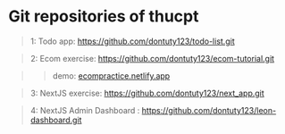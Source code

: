 # Git repositories of thucpt 

> 1: Todo app: https://github.com/dontuty123/todo-list.git

> 2: Ecom exercise: https://github.com/dontuty123/ecom-tutorial.git

>> demo: [ecompractice.netlify.app](https://ecompractice.netlify.app/)

> 3: NextJS exercise: https://github.com/dontuty123/next_app.git

> 4: NextJS Admin Dashboard : https://github.com/dontuty123/leon-dashboard.git
